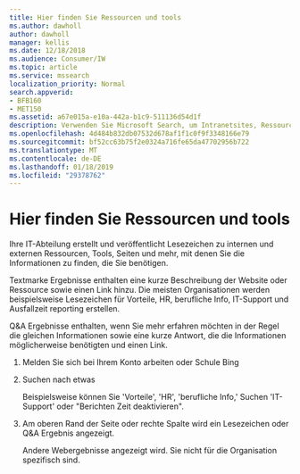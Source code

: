 ```yaml
---
title: Hier finden Sie Ressourcen und tools
ms.author: dawholl
author: dawholl
manager: kellis
ms.date: 12/18/2018
ms.audience: Consumer/IW
ms.topic: article
ms.service: mssearch
localization_priority: Normal
search.appverid:
- BFB160
- MET150
ms.assetid: a67e015a-e10a-442a-b1c9-511136d54d1f
description: Verwenden Sie Microsoft Search, um Intranetsites, Ressourcen, Tools und Links zu internen Informationen zu erhalten.
ms.openlocfilehash: 4d484b832db07532d678af1f1c0f9f3348166e79
ms.sourcegitcommit: bf52cc63b75f2e0324a716fe65da47702956b722
ms.translationtype: MT
ms.contentlocale: de-DE
ms.lasthandoff: 01/18/2019
ms.locfileid: "29378762"
---
```

# <a name="find-resources-tools-and-more"></a>Hier finden Sie Ressourcen und tools

Ihre IT-Abteilung erstellt und veröffentlicht Lesezeichen zu internen und externen Ressourcen, Tools, Seiten und mehr, mit denen Sie die Informationen zu finden, die Sie benötigen.
  
Textmarke Ergebnisse enthalten eine kurze Beschreibung der Website oder Ressource sowie einen Link hinzu. Die meisten Organisationen werden beispielsweise Lesezeichen für Vorteile, HR, berufliche Info, IT-Support und Ausfallzeit reporting erstellen.
  
Q&A Ergebnisse enthalten, wenn Sie mehr erfahren möchten in der Regel die gleichen Informationen sowie eine kurze Antwort, die die Informationen möglicherweise benötigten und einen Link.
  
1. Melden Sie sich bei Ihrem Konto arbeiten oder Schule Bing 
    
2. Suchen nach etwas
    
    Beispielsweise können Sie 'Vorteile', 'HR', 'berufliche Info,' Suchen 'IT-Support' oder "Berichten Zeit deaktivieren".
    
3. Am oberen Rand der Seite oder rechte Spalte wird ein Lesezeichen oder Q&A Ergebnis angezeigt.
    
    Andere Webergebnisse angezeigt wird. Sie nicht für die Organisation spezifisch sind.

  

